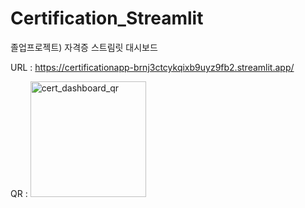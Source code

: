 # Certification_Streamlit
졸업프로젝트) 자격증 스트림릿 대시보드

URL : https://certificationapp-brnj3ctcykqixb9uyz9fb2.streamlit.app/

QR :
<img width="185" height="185" alt="cert_dashboard_qr" src="https://github.com/user-attachments/assets/10524008-c014-4a3a-9ecb-220b7021383e" />
